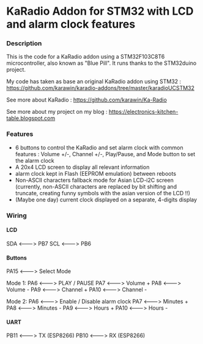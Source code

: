# KaRadio Addon for STM32 with LCD and alarm clock features

### Description

This is the code for a KaRadio addon using a STM32F103C8T6 microcontroller, also known as "Blue Pill". It runs thanks to the STM32duino project.

My code has taken as base an original KaRadio addon using STM32 : https://github.com/karawin/karadio-addons/tree/master/karadioUCSTM32

See more about KaRadio :
https://github.com/karawin/Ka-Radio

See more about my project on my blog : https://electronics-kitchen-table.blogspot.com

### Features
- 6 buttons to control the KaRadio and set alarm clock with common features : Volume +/-, Channel +/-, Play/Pause, and Mode button to set the alarm clock
- A 20x4 LCD screen to display all relevant information
- alarm clock kept in Flash (EEPROM emulation) between reboots
- Non-ASCII characters fallback mode for Asian LCD-i2C screen (currently, non-ASCII characters are replaced by bit shifting and truncate, creating funny symbols with the asian version of the LCD !!)
- (Maybe one day) current clock displayed on a separate, 4-digits display


### Wiring

#### LCD
SDA  <---> PB7
SCL  <---> PB6

#### Buttons

PA15 <---> Select Mode

Mode 1:
PA6 <---> PLAY / PAUSE
PA7 <---> Volume +
PA8 <---> Volume -
PA9 <---> Channel +
PA10 <---> Channel -

Mode 2:
PA6 <---> Enable / Disable alarm clock
PA7 <---> Minutes +
PA8 <---> Minutes -
PA9 <---> Hours +
PA10 <---> Hours -

#### UART

PB11 <---> TX (ESP8266)
PB10 <---> RX (ESP8266)
